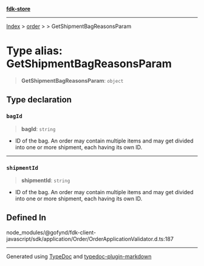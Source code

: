 [**fdk-store**](../../../README.md)
***

[Index](../../../API.md) > [order](../../README.md) > [<internal>](../README.md) > GetShipmentBagReasonsParam

# Type alias: GetShipmentBagReasonsParam

> **GetShipmentBagReasonsParam**: `object`

## Type declaration

### `bagId`

> **bagId**: `string`

- ID of the bag. An order may contain multiple items
and may get divided into one or more shipment, each having its own ID.

***

### `shipmentId`

> **shipmentId**: `string`

- ID of the bag. An order may contain multiple
items and may get divided into one or more shipment, each having its own ID.

## Defined In

node\_modules/@gofynd/fdk-client-javascript/sdk/application/Order/OrderApplicationValidator.d.ts:187

***
Generated using [TypeDoc](https://typedoc.org/) and [typedoc-plugin-markdown](https://www.npmjs.com/package/typedoc-plugin-markdown)
